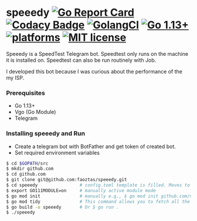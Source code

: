 # speeedy [![Go Report Card](https://goreportcard.com/badge/github.com/faoztas/speeedy)](https://goreportcard.com/report/github.com/faoztas/speeedy) [![Codacy Badge](https://api.codacy.com/project/badge/Grade/04d432e424ce4d6aabf9c6237d9d304c)](https://app.codacy.com/manual/faoztas/speeedy?utm_source=github.com&utm_medium=referral&utm_content=faoztas/speeedy&utm_campaign=Badge_Grade_Dashboard) [![GolangCI](https://golangci.com/badges/github.com/faoztas/speeedy.svg)](https://golangci.com/r/github.com/faoztas/speeedy) [![Go 1.13+](https://img.shields.io/badge/go-1.13-9cf.svg)](https://golang.org/dl/) [![platforms](https://img.shields.io/badge/platforms-linux|windows|macos-active.svg)]() [![MIT license](https://img.shields.io/badge/license-MIT-brightgreen.svg)](https://opensource.org/licenses/MIT)

Speeedy is a SpeedTest Telegram bot. Speedtest only runs on the machine it is installed on. Speedtest can also be run routinely with Job.

I developed this bot because I was curious about the performance of the my ISP.

### Prerequisites

* Go 1.13+
* Vgo (Go Module)
* Telegram

### Installing speeedy and Run

* Create a telegram bot with BotFather and get token of created bot.
* Set required environment variables

```bash
$ cd $GOPATH/src
$ mkdir github.com
$ cd github.com
$ git clone git@github.com:faoztas/speeedy.git
$ cd speeedy                # config.toml template is filled. Moves to the project directory.
$ export GO111MODULE=on     # manually active module mode
$ go mod init               # manually e.g., $ go mod init github.com/my/repo
$ go mod tidy               # This command allows you to fetch all the dependencies that you need for testing in your module.
$ go build -o speeedy       # Or $ go run .
$ ./speeedy
```
